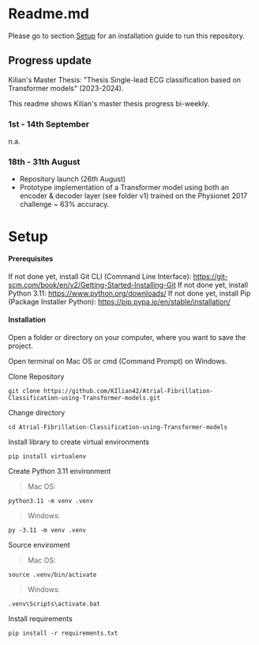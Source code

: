 # Readme.md

Please go to section [Setup](#Setup) for an installation guide to run this repository.

## Progress update

Kilian's Master Thesis: "Thesis Single-lead ECG classification based on Transformer models" (2023-2024).

This readme shows Kilian's master thesis progress bi-weekly.

### 1st - 14th September

n.a.

### 18th - 31th August

- Repository launch (26th August)
- Prototype implementation of a Transformer model using both an encoder & decoder layer (see folder v1) trained on the Physionet 2017 challenge ~ 63% accuracy.

# Setup

#### Prerequisites
If not done yet, install Git CLI (Command Line Interface):
https://git-scm.com/book/en/v2/Getting-Started-Installing-Git
If not done yet, install Python 3.11: https://www.python.org/downloads/
If not done yet, install Pip (Package Installer Python): https://pip.pypa.io/en/stable/installation/

#### Installation

Open a folder or directory on your computer, where you want to save the project.

Open terminal on Mac OS or cmd (Command Prompt) on Windows.

Clone Repository
```
git clone https://github.com/KIlian42/Atrial-Fibrillation-Classification-using-Transformer-models.git
```
Change directory
```
cd Atrial-Fibrillation-Classification-using-Transformer-models
```
Install library to create virtual environments
```
pip install virtualenv
```
Create Python 3.11 environment
> Mac OS:
```
python3.11 -m venv .venv
```
> Windows:
```
py -3.11 -m venv .venv
```
Source enviroment
> Mac OS:
```
source .venv/bin/activate
```
> Windows:
```
.venv\Scripts\activate.bat
```
Install requirements
```
pip install -r requirements.txt
```